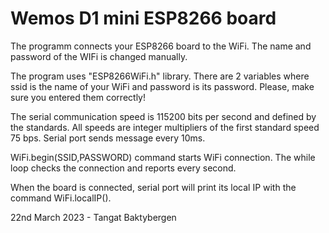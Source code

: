# Wemos D1 mini ESP8266 board

The programm connects your ESP8266 board to the WiFi. The name and password of the WIFi is changed manually.

The program uses "ESP8266WiFi.h" library. 
There are 2 variables where ssid is the name of your WiFi and password is its password. Please, make sure you entered them correctly!

The serial communication speed is 115200 bits per second and defined by the standards. All speeds are integer multipliers of the first standard speed 75 bps. Serial port sends message every 10ms.

WiFi.begin(SSID,PASSWORD) command starts WiFi connection. The while loop checks the connection and reports every second. 

When the board is connected, serial port will print its local IP with the command WiFi.localIP().


22nd March 2023 - Tangat Baktybergen
